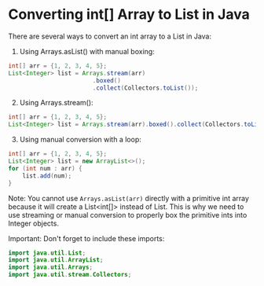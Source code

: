 # Converting int[] Array to List<Integer> in Java

There are several ways to convert an int array to a List in Java:

1. Using Arrays.asList() with manual boxing:
```java
int[] arr = {1, 2, 3, 4, 5};
List<Integer> list = Arrays.stream(arr)
                        .boxed()
                        .collect(Collectors.toList());
```

2. Using Arrays.stream():
```java
int[] arr = {1, 2, 3, 4, 5};
List<Integer> list = Arrays.stream(arr).boxed().collect(Collectors.toList());
```

3. Using manual conversion with a loop:
```java
int[] arr = {1, 2, 3, 4, 5};
List<Integer> list = new ArrayList<>();
for (int num : arr) {
    list.add(num);
}
```

Note: You cannot use `Arrays.asList(arr)` directly with a primitive int array because it will create a List<int[]> instead of List<Integer>. This is why we need to use streaming or manual conversion to properly box the primitive ints into Integer objects.

Important: Don't forget to include these imports:
```java
import java.util.List;
import java.util.ArrayList;
import java.util.Arrays;
import java.util.stream.Collectors;
```